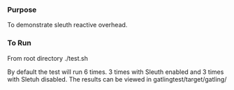 ### Purpose
To demonstrate sleuth reactive overhead.

### To Run
From root directory ./test.sh

By default the test will run 6 times. 3 times with Sleuth enabled and 3 times with Sletuh disabled. The results can be viewed in gatlingtest/target/gatling/
